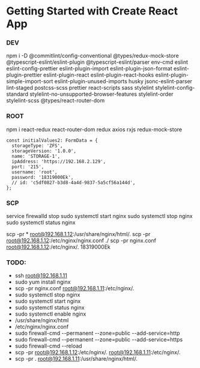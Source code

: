 # Getting Started with Create React App

### DEV

npm i -D @commitlint/config-conventional @types/redux-mock-store @typescript-eslint/eslint-plugin @typescript-eslint/parser env-cmd eslint eslint-config-prettier eslint-plugin-import eslint-plugin-json-format eslint-plugin-prettier eslint-plugin-react eslint-plugin-react-hooks eslint-plugin-simple-import-sort eslint-plugin-unused-imports husky jsonc-eslint-parser lint-staged postcss-scss prettier react-scripts sass stylelint stylelint-config-standard stylelint-no-unsupported-browser-features stylelint-order stylelint-scss @types/react-router-dom

### ROOT

npm i react-redux react-router-dom redux axios rxjs redux-mock-store

```tsx
const initialValues2: FormData = {
  storageType: 'ZFS',
  storageVersion: '1.0.0',
  name: 'STORAGE-1',
  ipAddress: 'https://192.168.2.129',
  port: '215',
  username: 'root',
  password: '18319000Ek',
  // id: 'c5df0827-b3d8-4a4d-9837-5a5cf56a144d',
};
```

### SCP

service firewalld stop
sudo systemctl start nginx
sudo systemctl stop nginx
sudo systemctl status nginx

scp -pr \* root@192.168.1.12:/usr/share/nginx/html/.
scp -pr root@192.168.1.12:/etc/nginx/nginx.conf ./
scp -pr nginx.conf root@192.168.1.12:/etc/nginx/.
18319000Ek

### TODO:

- ssh root@192.168.1.11
- sudo yum install nginx
- scp -pr nginx.conf root@192.168.1.11:/etc/nginx/.
- sudo systemctl stop nginx
- sudo systemctl start nginx
- sudo systemctl status nginx
- sudo systemctl enable nginx
- /usr/share/nginx/html
- /etc/nginx/nginx.conf
- sudo firewall-cmd --permanent --zone=public --add-service=http
- sudo firewall-cmd --permanent --zone=public --add-service=https
- sudo firewall-cmd --reload
- scp -pr root@192.168.1.12:/etc/nginx/. root@192.168.1.11:/etc/nginx/.
- scp -pr \. root@192.168.1.11:/usr/share/nginx/html/.
